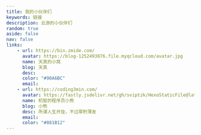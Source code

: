 ```yaml
---
title: 我的小伙伴们
keywords: 链接
description: 云游的小伙伴们
random: true
aside: false
nav: false
links: 
    - url: https://bin.zmide.com/
      avatar: https://blog-1252493876.file.myqcloud.com/avatar.jpg
      name: 天真的小窝
      blog: 天真
      desc: 
      color: "#90A6BC"
      email: 
    - url: https://coding3min.com/
      avatar: https://fastly.jsdelivr.net/gh/sviptzk/HexoStaticFile@latest/avatar.jpg
      name: 机智的程序员小熊
      blog: 小熊
      desc: 所谓人生开挂，不过厚积薄发
      email: 
      color: "#881B12"
---
```


<YunLinks :links="frontmatter.links" :random="frontmatter.random" errorImg="https://cdn.yunyoujun.cn/img/avatar/none.jpg" />